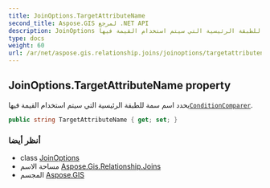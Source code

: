 ```yaml
---
title: JoinOptions.TargetAttributeName
second_title: Aspose.GIS لمرجع .NET API
description: JoinOptions ملكية. يحدد اسم سمة للطبقة الرئيسية التي سيتم استخدام القيمة فيهاConditionComparer.
type: docs
weight: 60
url: /ar/net/aspose.gis.relationship.joins/joinoptions/targetattributename/
---
```

## JoinOptions.TargetAttributeName property

يحدد اسم سمة للطبقة الرئيسية التي سيتم استخدام القيمة فيها[`ConditionComparer`](../conditioncomparer/).

```csharp
public string TargetAttributeName { get; set; }
```

### أنظر أيضا

* class [JoinOptions](../)
* مساحة الاسم [Aspose.Gis.Relationship.Joins](../../joinoptions/)
* المجسم [Aspose.GIS](../../../)


